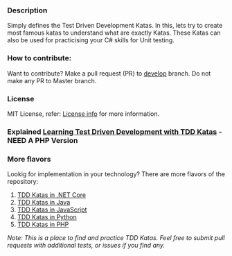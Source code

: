 ### Description
Simply defines the Test Driven Development Katas. In this, lets try to create most famous katas to understand what are exactly Katas. These Katas can also be used for practicising your C# skills for Unit testing.
### How to contribute:
Want to contribute? Make a pull request (PR) to [develop](/TDD-Katas-PHP/tree/develop) branch. Do not make any PR to Master branch.
### License
MIT License, refer: [License info](/LICENSE.txt) for more information.
### Explained [Learning Test Driven Development with TDD Katas](http://goo.gl/5NYpVI) -NEED A PHP Version

### More flavors
Lookig for implementation in your technology? There are more flavors of the repository:

 1. [TDD Katas in .NET Core](https://github.com/garora/TDD-Katas-NETCore)
 2. [TDD Katas in Java](https://github.com/garora/TDD-Katas-Java)
 3. [TDD Katas in JavaScript](https://github.com/garora/TDD-Katas-JavaScript)
 4. [TDD Katas in Python](https://github.com/garora/TDD-Katas-Python)
 5. [TDD Katas in PHP](https://github.com/garora/TDD-Katas-PHP)

_Note: This is a place to find and practice TDD Katas. Feel free to submit pull requests with additional tests, or issues if you find any._
